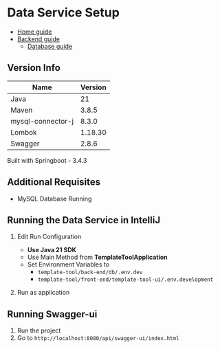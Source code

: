 # Data Service Setup
- [Home guide](../../README.md)
- [Backend guide](../README.md)
    - [Database guide](../db/README.md)

## Version Info
| Name              | Version |
|-------------------|---------|
| Java              | 21      |
| Maven             | 3.8.5   |
| mysql-connector-j | 8.3.0   |
| Lombok            | 1.18.30 |
| Swagger           | 2.8.6   |

 Built with Springboot - 3.4.3  

 ## Additional Requisites
 - MySQL Database Running




## Running the Data Service in IntelliJ
1. Edit Run Configuration
    - **Use Java 21 SDK**
    - Use Main Method from **TemplateToolApplication**
    - Set Environment Variables to 
      - `template-tool/back-end/db/.env.dev`
      - `template-tool/front-end/template-tool-ui/.env.development`

2. Run as application

## Running Swagger-ui
1. Run the project
2. Go to `http://localhost:8080/api/swagger-ui/index.html`